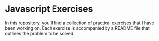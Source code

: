 # Javascript Exercises

In this repository, you'll find a collection of practical exercises that I have been working on. Each exercise is accompanied by a README file that outlines the problem to be solved.
